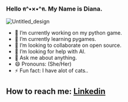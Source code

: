### Hello ฅ^•×•^ฅ. My Name is Diana. 



![Untitled_design](https://user-images.githubusercontent.com/22809173/171269673-5d99f973-865e-4cf6-a8fd-e2a70a0bbcb9.gif)




- 🔭 I’m currently working on my python game.
- 🌱 I’m currently learning pygames.
- 👯 I’m looking to collaborate on open source.
- 🤔 I’m looking for help with AI.
- 💬 Ask me about anything.
- 😄 Pronouns: (She/Her)
- ⚡ Fun fact: I have alot of cats..

## How to reach me: [Linkedin](https://www.linkedin.com/in/dianapalafox/)
